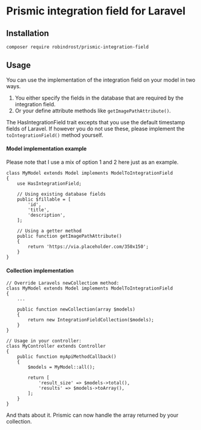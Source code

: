 # Prismic integration field for Laravel

## Installation

```
composer require robindrost/prismic-integration-field
```

## Usage

You can use the implementation of the integration field on your model in two ways.

1. You either specify the fields in the database that are required by the integration field.
2. Or your define attribute methods like `getImagePathAttribute()`.

The HasIntegrationField trait excepts that you use the default timestamp fields of Laravel. If however you do not use these, please implement the `toIntegrationField()` method yourself.

#### Model implementation example

Please note that I use a mix of option 1 and 2 here just as an example.

```
class MyModel extends Model implements ModelToIntegrationField
{
    use HasIntegrationField;

    // Using existing database fields
    public $fillable = [
        'id',
        'title',
        'description',
    ];

    // Using a getter method
    public function getImagePathAttribute()
    {
        return 'https://via.placeholder.com/350x150';
    }
}
```

#### Collection implementation

```
// Override Laravels newCollectiom method:
class MyModel extends Model implements ModelToIntegrationField
{
    ...

    public function newCollection(array $models)
    {
        return new IntegrationFieldCollection($models);
    }
}

// Usage in your controller:
class MyController extends Controller
{
    public function myApiMethodCallback()
    {
        $models = MyModel::all();

        return [
            'result_size' => $models->total(),
            'results' => $models->toArray(),
        ];
    }
}
```

And thats about it. Prismic can now handle the array returned by your collection.
